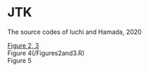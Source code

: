 # JTK
The source codes of Iuchi and Hamada, 2020

[Figure 2, 3](/Figures2and3.R)  
Figure 4(/Figures2and3.R)     
Figure 5  
